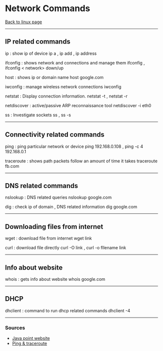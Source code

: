 # Network Commands 
[Back to linux page](./index.md)
- --
## IP related commands
ip : show ip of device
ip a , ip add , ip address

ifconfig : shows network and connections and manage them
ifconfig , ifconfig < network> down/up

host : shows ip or domain name
host google.com

iwconfig : manage wireless network connections
iwconfig

netstat : Display connection information.
netstat -t , netstat -r

netdiscover : active/passive ARP reconnaissance tool
netdiscover -i eth0

ss : Investigate sockets
ss , ss -s

- --
## Connectivity related commands

ping : ping particular network or device
ping 192.168.0.108 , ping -c 4 192.168.0.1

traceroute : shows path packets follow an amount of time it takes
traceroute fb.com

- --
## DNS related commands

nslookup : DNS related queries
nslookup google.com

dig : check ip of domain , DNS related information
dig google.com

- --
## Downloading files from internet
wget : download file from internet
wget link

curl : download file directly
curl -O link , curl -o fllename link

- --
## Info about website
whois : gets info about website
whois google.com

- --
## DHCP 
dhclient : command to run dhcp related commands
dhclient -4
- --
### Sources
- [Java point website](https://www.javatpoint.com/linux-networking-commands)
- [Ping & traceroute](https://www.youtube.com/watch?v=vJV-GBZ6PeM&list=WL&index=50&ab_channel=PowerCertAnimatedVideos)